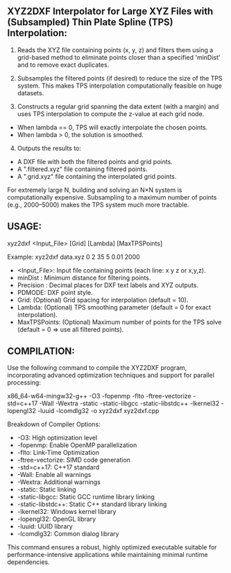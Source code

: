 XYZ2DXF Interpolator for Large XYZ Files with (Subsampled)
Thin Plate Spline (TPS) Interpolation:
----------------------------------------------------------------------------

1. Reads the XYZ file containing points (x, y, z) and filters them using a
 grid-based method to eliminate points closer than a specified 'minDist'
 and to remove exact duplicates.

2. Subsamples the filtered points (if desired) to reduce the size of the TPS
 system. This makes TPS interpolation computationally feasible on huge datasets.

3. Constructs a regular grid spanning the data extent (with a margin) and uses
 TPS interpolation to compute the z-value at each grid node.
 - When lambda == 0, TPS will exactly interpolate the chosen points.
 - When lambda > 0, the solution is smoothed.

4. Outputs the results to:
 - A DXF file with both the filtered points and grid points.
 - A ".filtered.xyz" file containing filtered points.
 - A ".grid.xyz" file containing the interpolated grid points.

For extremely large N, building and solving an N×N system is computationally
expensive. Subsampling to a maximum number of points (e.g., 2000–5000) makes
the TPS system much more tractable.

USAGE:
------
 xyz2dxf <Input_File> <minDist> <Precision> <PDMODE> [Grid] [Lambda] [MaxTPSPoints]

 Example:
 xyz2dxf data.xyz 0 2 35 5 0.01 2000

 - <Input_File>: Input file containing points (each line: x y z or x,y,z).
 - minDist : Minimum distance for filtering points.
 - Precision : Decimal places for DXF text labels and XYZ outputs.
 - PDMODE: DXF point style.
 - Grid: (Optional) Grid spacing for interpolation (default = 10).
 - Lambda: (Optional) TPS smoothing parameter (default = 0 for exact interpolation).
 - MaxTPSPoints: (Optional) Maximum number of points for the TPS solve
 (default = 0 ⇒ use all filtered points).

COMPILATION:
------------
Use the following command to compile the XYZ2DXF program, incorporating advanced
optimization techniques and support for parallel processing:

x86_64-w64-mingw32-g++ -O3 -fopenmp -flto -ftree-vectorize -std=c++17 -Wall -Wextra -static -static-libgcc -static-libstdc++ -lkernel32 -lopengl32 -luuid -lcomdlg32 -o xyz2dxf xyz2dxf.cpp

Breakdown of Compiler Options:

- -O3: High optimization level
- -fopenmp: Enable OpenMP parallelization
- -flto: Link-Time Optimization
- -ftree-vectorize: SIMD code generation
- -std=c++17: C++17 standard
- -Wall: Enable all warnings
- -Wextra: Additional warnings
- -static: Static linking
- -static-libgcc: Static GCC runtime library linking
- -static-libstdc++: Static C++ standard library linking
- -lkernel32: Windows kernel library
- -lopengl32: OpenGL library
- -luuid: UUID library
- -lcomdlg32: Common dialog library

This command ensures a robust, highly optimized executable suitable for
performance-intensive applications while maintaining minimal runtime dependencies.